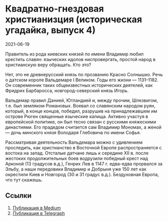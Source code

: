# Квадратно-гнездовая христианизция (историческая угадайка, выпуск 4)


<p class="text-end time-holder"><time>2021-06-19</time></p>





Правитель из рода киевских князей по имени Владимир любил крестить
славян: языческих идолов ниспровергать, простой народ в христианскую
веру обращать. Кто это?

Нет, это не древнерусский князь по прозванию Красно Солнышко. Речь о
датском короле Вальдемаре I Великом. Годы его жизни — 1131–1182. Он
современник таких общеизвестных исторических деятелей, как Фридрих
Барбаросса, новгород-северский князь Игорь.

Вальдемар правил Данией, Ютландией и, между прочим, Шлезвигом, т.е. был
земляком Романовых. Воевал со славянским народом руян, который, в конце
концов, победил, разрушив на принадлежавшем им острове Рюген священные
языческие капища. Активно участуя в европейской политике, он был тесно
связан с русскими княжескими династиями. Его прадедом считается сам
Владимир Мономах, а женой — дочь минского князя Володаря Глебовича по
имени Софья.

Рассматривая деятельность Вальдемара можно с удивлением проследить, как
христианство в Восточной Европе распространяется с востока на запад.
Отсталые датчане лишь к середине XII в. после жестоких продолжительных
боев водрузили победный крест над Арконой (13 градусов в.д.), Генрих
Лев в 1147 г. едва-едва прорвался за Эльбу, а наши передовики Владимир
и Добрыня уже 150 лет как окрестили Киев и Новгород (30 и 31 градус
в.д.). Бездуховная Европа, что тут скажешь.




## Ссылки

1. [Публикация в Medium](https://yababay.medium.com/квадратно-гнездовая-христианизция-историческая-угадайка-выпуск-4-93da2bd1913e)
1. [Публикация в Telegraph](https://telegra.ph/Kvadratno-gnezdovaya-hristianizciya-istoricheskaya-ugadajka-vypusk-4-06-19)

